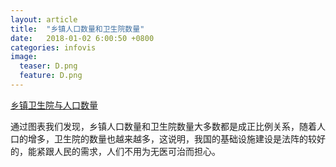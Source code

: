 ```yaml
---
layout: article
title:  "乡镇人口数量和卫生院数量"
date:   2018-01-02 6:00:50 +0800
categories: infovis 
image:
  teaser: D.png
  feature: D.png
---
```

[乡镇卫生院与人口数量](https://public.tableau.com/views/3_912/1_1?:embed=y&:display_count=yes&publish=yes)

通过图表我们发现，乡镇人口数量和卫生院数量大多数都是成正比例关系，随着人口的增多，卫生院的数量也越来越多，这说明，我国的基础设施建设是法阵的较好的，能紧跟人民的需求，人们不用为无医可治而担心。
